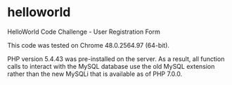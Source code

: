 # helloworld
HelloWorld Code Challenge - User Registration Form

This code was tested on Chrome 48.0.2564.97 (64-bit).

PHP version 5.4.43 was pre-installed on the server.  As a result, all function calls to interact with the MySQL database use the 
old MySQL extension rather than the new MySQLi that is available as of PHP 7.0.0. 
